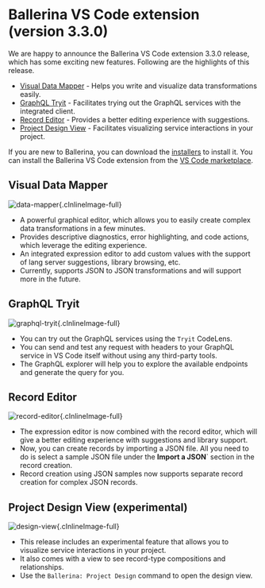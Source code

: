 # Ballerina VS Code extension (version 3.3.0) 

We are happy to announce the Ballerina VS Code extension 3.3.0 release, which has some exciting new features. Following are the highlights of this release.

- [Visual Data Mapper](#data-mapper) - Helps you write and visualize data transformations easily.
- [GraphQL Tryit](#integrated-graphql-tryit) - Facilitates trying out the GraphQL services with the integrated client.
- [Record Editor](#record-editor) - Provides a better editing experience with suggestions. 
- [Project Design View](#record-editor) - Facilitates visualizing service interactions in your project.

If you are new to Ballerina, you can download the [installers](https://ballerina.io/downloads/) to install it. You can install the Ballerina VS Code extension from the [VS Code marketplace](https://marketplace.visualstudio.com/items?itemName=WSO2.ballerina).

## Visual Data Mapper

![data-mapper](../../img/release-notes/v-3.3.0/data-mapper.gif){.cInlineImage-full}

- A powerful graphical editor, which allows you to easily create complex data transformations in a few minutes.
- Provides descriptive diagnostics, error highlighting, and code actions, which leverage the editing experience.
- An integrated expression editor to add custom values with the support of lang server suggestions, library browsing, etc.
- Currently, supports JSON to JSON transformations and will support more in the future.

## GraphQL Tryit
![graphql-tryit](../../img/release-notes/v-3.3.0/graphql-tryit.gif){.cInlineImage-full}

- You can try out the GraphQL services using the `Tryit` CodeLens.
- You can send and test any request with headers to your GraphQL service in VS Code itself without using any third-party tools.
- The GraphQL explorer will help you to explore the available endpoints and generate the query for you.

## Record Editor
![record-editor](../../img/release-notes/v-3.3.0/record-editor.gif){.cInlineImage-full}

- The expression editor is now combined with the record editor, which will give a better editing experience with suggestions and library support.
- Now, you can create records by importing a JSON file. All you need to do is select a sample JSON file under the **Import a JSON**` section in the record creation.
- Record creation using JSON samples now supports separate record creation for complex JSON records. 

## Project Design View (experimental)
![design-view](../../img/release-notes/v-3.3.0/design-view.gif){.cInlineImage-full}

- This release includes an experimental feature that allows you to visualize service interactions in your project.
- It also comes with a view to see record-type compositions and relationships.
- Use the `Ballerina: Project Design` command to open the design view.
